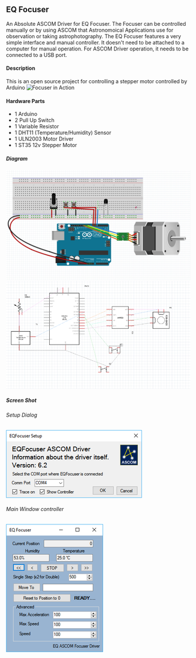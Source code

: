 ## EQ Focuser

An Absolute ASCOM Driver for EQ Focuser.  The Focuser can be controlled manually or by using ASCOM that Astronomoical Applications use for observation or taking astrophotography.
The EQ Focuser features a very simple interface and manual controller.  It doesn't need to be attached to a computer for manual operation.  For ASCOM Driver operation, it needs to be connected to a USB port.

#### Description
This is an open source project for controlling a stepper motor controlled by Arduino
![Focuser in Action](https://www.youtube.com/watch?v=E4LpXYvdvyA "Focuser in Action")

#### Hardware Parts
- 1 Arduino
- 2 Pull Up Switch
- 1 Variable Resistor
- 1 DHT11 (Temperature/Humidity) Sensor
- 1 ULN2003 Motor Driver
- 1 ST35 12v Stepper Motor

##### Diagram
![Component Diagram](Resources/Diagram.png?raw=true "Component Diagram")
![Schematic Diagram](Resources/Schematic.png?raw=true "Schematic Diagram")

##### Screen Shot

###### Setup Dialog
![Setup Dialog](Resources/SetupScreen.png?raw=true "Setup Dialog")

###### Main Window controller
![Main Window](Resources/MainWindow.png?raw=true "Main Window")
